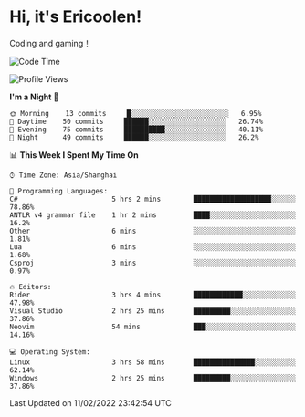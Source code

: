 # Hi, it's Ericoolen!
Coding and gaming！

<!--START_SECTION:waka-->
![Code Time](http://img.shields.io/badge/Code%20Time-175%20hrs%206%20mins-blue)

![Profile Views](http://img.shields.io/badge/Profile%20Views-0-blue)

**I'm a Night 🦉** 

```text
🌞 Morning    13 commits     █░░░░░░░░░░░░░░░░░░░░░░░░   6.95% 
🌆 Daytime    50 commits     ██████░░░░░░░░░░░░░░░░░░░   26.74% 
🌃 Evening    75 commits     ██████████░░░░░░░░░░░░░░░   40.11% 
🌙 Night      49 commits     ██████░░░░░░░░░░░░░░░░░░░   26.2%

```


📊 **This Week I Spent My Time On** 

```text
⌚︎ Time Zone: Asia/Shanghai

💬 Programming Languages: 
C#                       5 hrs 2 mins        ███████████████████░░░░░░   78.86% 
ANTLR v4 grammar file    1 hr 2 mins         ████░░░░░░░░░░░░░░░░░░░░░   16.2% 
Other                    6 mins              ░░░░░░░░░░░░░░░░░░░░░░░░░   1.81% 
Lua                      6 mins              ░░░░░░░░░░░░░░░░░░░░░░░░░   1.68% 
Csproj                   3 mins              ░░░░░░░░░░░░░░░░░░░░░░░░░   0.97%

🔥 Editors: 
Rider                    3 hrs 4 mins        ████████████░░░░░░░░░░░░░   47.98% 
Visual Studio            2 hrs 25 mins       █████████░░░░░░░░░░░░░░░░   37.86% 
Neovim                   54 mins             ███░░░░░░░░░░░░░░░░░░░░░░   14.16%

💻 Operating System: 
Linux                    3 hrs 58 mins       ███████████████░░░░░░░░░░   62.14% 
Windows                  2 hrs 25 mins       █████████░░░░░░░░░░░░░░░░   37.86%

```


 Last Updated on 11/02/2022 23:42:54 UTC
<!--END_SECTION:waka-->

